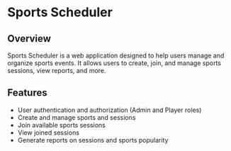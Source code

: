 # Sports Scheduler

## Overview
Sports Scheduler is a web application designed to help users manage and organize sports events. It allows users to create, join, and manage sports sessions, view reports, and more.

## Features
- User authentication and authorization (Admin and Player roles)
- Create and manage sports and sessions
- Join available sports sessions
- View joined sessions
- Generate reports on sessions and sports popularity

